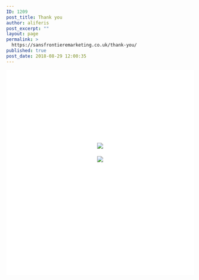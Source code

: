 ```yaml
---
ID: 1209
post_title: Thank you
author: aliferis
post_excerpt: ""
layout: page
permalink: >
  https://sansfrontieremarketing.co.uk/thank-you/
published: true
post_date: 2018-08-29 12:00:35
---
```

<div id="pac-container" style="background-color: #fff; background-image: url('/pacman/page-bg.jpg');padding: 20px;"><div style="padding:15px;background-color:#fff; background-image: url('/pacman/data/img/gui/title2.png'); background-repeat:no-repeat; background-position: center 15px; width:320px; height:480px; margin-left:auto; margin-right:auto; text-align:center;">
<a href="/welcome/"><img src="/pacman/data/img/gui/learn-about.png" style="margin-left:auto; margin-right:auto; margin-top:160px;"></a><br/>
<a href="/pacman-game/"><img src="/pacman/data/img/gui/next-player.png" style="margin-left:auto; margin-right:auto; margin-top:20px;"></a>
</div></div>
